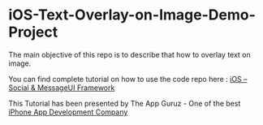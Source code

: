 iOS-Text-Overlay-on-Image-Demo-Project
======================================

The main objective of this repo is to describe that how to overlay text on image.




You can find complete tutorial on how to use the code repo here : <a href="http://www.theappguruz.com/blog/ios-text-overlay-image">iOS – Social & MessageUI Framework</a>

This Tutorial has been presented by The App Guruz - One of the best <a href="iOS – Text Overlay on Image">iPhone App Development Company</a>
